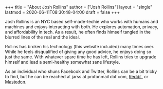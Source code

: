 +++
title = "About Josh Rollins"
author = ["Josh Rollins"]
layout = "single"
lastmod = 2020-06-11T08:30:48-04:00
draft = false
+++

Josh Rollins is an NYC based self-made-techie who works with humans and machines and enjoys interacting with both. He explores automation, privacy, and affordability in tech. As a result, he often finds himself tangled in the blurred lines of the real and the ideal.

Rollins has broken his technology (this website included) many times over. While he feels disqualified of giving any good advice, he enjoys doing so just the same. With whatever spare time he has left, Rollins tries to upgrade himself and lead a semi-healthy somewhat sane lifestyle.

As an individual who shuns Facebook and Twitter, Rollins can be a bit tricky to find, but he can be reached at jarss at protonmail dot com, [Reddit](https://www.reddit.com/user/JR121), or [Mastodon](https://mastodon.technology/web/accounts/115656).